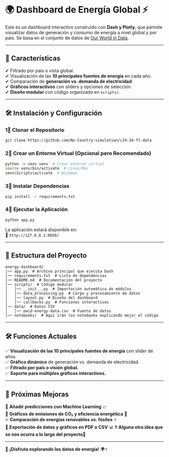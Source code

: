 # 🌍 Dashboard de Energía Global ⚡

Este es un dashboard interactivo construido con **Dash y Plotly**, que permite visualizar datos de generación y consumo de energía a nivel global y por país. Se basa en el conjunto de datos de [Our World in Data](https://ourworldindata.org/energy).

---

## 📌 **Características**
✔ Filtrado por país o vista global.  
✔ Visualización de las **10 principales fuentes de energía** en cada año.  
✔ Comparación de **generación vs. demanda de electricidad**.  
✔ **Gráficos interactivos** con sliders y opciones de selección.  
✔ **Diseño modular** con código organizado en `scripts/`.

---

## 🛠 **Instalación y Configuración**
### **1⃣ Clonar el Repositorio**
```bash
git clone https://github.com/No-Country-simulation/c24-16-ft-data
```

### **2⃣ Crear un Entorno Virtual (Opcional pero Recomendado)**
```bash
python -m venv venv  # Crear entorno virtual
source venv/bin/activate  # Linux/Mac
venv\Scripts\activate  # Windows
```

### **3⃣ Instalar Dependencias**
```bash
pip install -r requirements.txt
```

### **4⃣ Ejecutar la Aplicación**
```bash
python app.py
```
La aplicación estará disponible en:  
📍 `http://127.0.0.1:8050/`

---

## 📎 **Estructura del Proyecto**
```
energy-dashboard/
│── app.py  # Archivo principal que ejecuta Dash
│── requirements.txt  # Lista de dependencias
│── README.md  # Documentación del proyecto
│── scripts/  # Código modular
│   │── __init__.py  # Importación automática de módulos
│   │── data_processing.py  # Carga y procesamiento de datos
│   │── layout.py  # Diseño del dashboard
│   │── callbacks.py  # Funciones interactivas
│── data/  # Datos CSV
│   │── owid-energy-data.csv  # Fuente de datos
│── notebooks/  # Aquí irán los notebooks explicando mejor el código
```

---

## 🛠 **Funciones Actuales**
✅ **Visualización de las 10 principales fuentes de energía** con slider de años.  
✅ **Gráfico dinámico** de generación vs. demanda de electricidad.  
✅ **Filtrado por país o visión global.**  
✅ **Soporte para múltiples gráficos interactivos.**  

---

## 🚀 **Próximas Mejoras**
💨 **Añadir predicciones con Machine Learning** 📈  
🌱 **Gráficos de emisiones de CO₂ y eficiencia energética** 🌿  
🔥 **Comparación de energías renovables vs. fósiles** ⚡️  
📂 **Exportación de datos y gráficos en PDF o CSV** 📊
❓ **Alguna otra idea que se nos ocurra a lo largo del proyecto**🎲

---

🚀 **¡Disfruta explorando los datos de energía!** 🌍⚡

